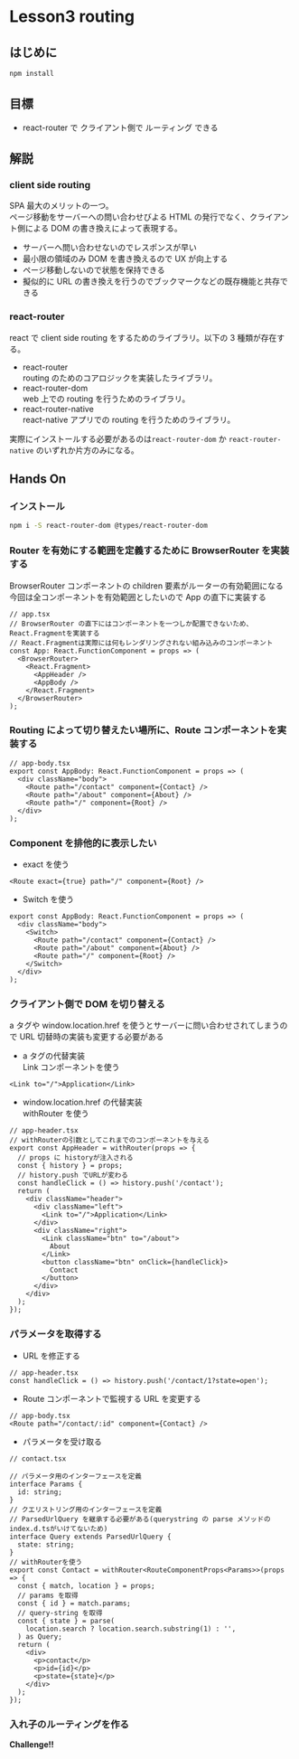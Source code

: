 # Lesson3 routing

## はじめに

```sh
npm install
```

## 目標

- react-router で クライアント側で ルーティング できる

## 解説

### client side routing

SPA 最大のメリットの一つ。  
ページ移動をサーバーへの問い合わせびよる HTML の発行でなく、クライアント側による DOM の書き換えによって表現する。

- サーバーへ問い合わせないのでレスポンスが早い
- 最小限の領域のみ DOM を書き換えるので UX が向上する
- ページ移動しないので状態を保持できる
- 擬似的に URL の書き換えを行うのでブックマークなどの既存機能と共存できる

### react-router

react で client side routing をするためのライブラリ。以下の 3 種類が存在する。

- react-router  
  routing のためのコアロジックを実装したライブラリ。
- react-router-dom  
  web 上での routing を行うためのライブラリ。
- react-router-native  
  react-native アプリでの routing を行うためのライブラリ。

実際にインストールする必要があるのは`react-router-dom` か `react-router-native` のいずれか片方のみになる。

## Hands On

### インストール

```sh
npm i -S react-router-dom @types/react-router-dom
```

### Router を有効にする範囲を定義するために BrowserRouter を実装する

BrowserRouter コンポーネントの children 要素がルーターの有効範囲になる  
今回は全コンポーネントを有効範囲としたいので App の直下に実装する

```tsx
// app.tsx
// BrowserRouter の直下にはコンポーネントを一つしか配置できないため、React.Fragmentを実装する
// React.Fragmentは実際には何もレンダリングされない組み込みのコンポーネント
const App: React.FunctionComponent = props => (
  <BrowserRouter>
    <React.Fragment>
      <AppHeader />
      <AppBody />
    </React.Fragment>
  </BrowserRouter>
);
```

### Routing によって切り替えたい場所に、Route コンポーネントを実装する

```tsx
// app-body.tsx
export const AppBody: React.FunctionComponent = props => (
  <div className="body">
    <Route path="/contact" component={Contact} />
    <Route path="/about" component={About} />
    <Route path="/" component={Root} />
  </div>
);
```

### Component を排他的に表示したい

- exact を使う

```tsx
<Route exact={true} path="/" component={Root} />
```

- Switch を使う

```tsx
export const AppBody: React.FunctionComponent = props => (
  <div className="body">
    <Switch>
      <Route path="/contact" component={Contact} />
      <Route path="/about" component={About} />
      <Route path="/" component={Root} />
    </Switch>
  </div>
);
```

### クライアント側で DOM を切り替える

a タグや window.location.href を使うとサーバーに問い合わせされてしまうので URL 切替時の実装も変更する必要がある

- a タグの代替実装  
  Link コンポーネントを使う

```tsx
<Link to="/">Application</Link>
```

- window.location.href の代替実装  
  withRouter を使う

```tsx
// app-header.tsx
// withRouterの引数としてこれまでのコンポーネントを与える
export const AppHeader = withRouter(props => {
  // props に historyが注入される
  const { history } = props;
  // history.push でURLが変わる
  const handleClick = () => history.push('/contact');
  return (
    <div className="header">
      <div className="left">
        <Link to="/">Application</Link>
      </div>
      <div className="right">
        <Link className="btn" to="/about">
          About
        </Link>
        <button className="btn" onClick={handleClick}>
          Contact
        </button>
      </div>
    </div>
  );
});
```

### パラメータを取得する

- URL を修正する

```tsx
// app-header.tsx
const handleClick = () => history.push('/contact/1?state=open');
```

- Route コンポーネントで監視する URL を変更する

```tsx
// app-body.tsx
<Route path="/contact/:id" component={Contact} />
```

- パラメータを受け取る

```tsx
// contact.tsx

// パラメータ用のインターフェースを定義
interface Params {
  id: string;
}
// クエリストリング用のインターフェースを定義
// ParsedUrlQuery を継承する必要がある(querystring の parse メソッドのindex.d.tsがいけてないため)
interface Query extends ParsedUrlQuery {
  state: string;
}
// withRouterを使う
export const Contact = withRouter<RouteComponentProps<Params>>(props => {
  const { match, location } = props;
  // params を取得
  const { id } = match.params;
  // query-string を取得
  const { state } = parse(
    location.search ? location.search.substring(1) : '',
  ) as Query;
  return (
    <div>
      <p>contact</p>
      <p>id={id}</p>
      <p>state={state}</p>
    </div>
  );
});
```

### 入れ子のルーティングを作る

**Challenge!!**

